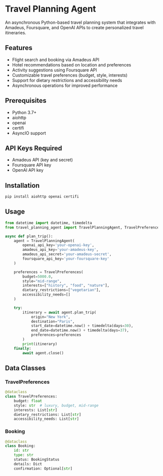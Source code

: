 # Travel Planning Agent

An asynchronous Python-based travel planning system that integrates with Amadeus, Foursquare, and OpenAI APIs to create personalized travel itineraries.

## Features

- Flight search and booking via Amadeus API
- Hotel recommendations based on location and preferences
- Activity suggestions using Foursquare API
- Customizable travel preferences (budget, style, interests)
- Support for dietary restrictions and accessibility needs
- Asynchronous operations for improved performance

## Prerequisites

- Python 3.7+
- aiohttp
- openai
- certifi
- AsyncIO support

## API Keys Required

- Amadeus API (key and secret)
- Foursquare API key
- OpenAI API key

## Installation

```bash
pip install aiohttp openai certifi
```

## Usage

```python
from datetime import datetime, timedelta
from travel_planning_agent import TravelPlanningAgent, TravelPreferences

async def plan_trip():
    agent = TravelPlanningAgent(
        openai_api_key='your-openai-key',
        amadeus_api_key='your-amadeus-key',
        amadeus_api_secret='your-amadeus-secret',
        foursquare_api_key='your-foursquare-key'
    )

    preferences = TravelPreferences(
        budget=5000.0,
        style="mid-range",
        interests=["history", "food", "nature"],
        dietary_restrictions=["vegetarian"],
        accessibility_needs=[]
    )

    try:
        itinerary = await agent.plan_trip(
            origin="New York",
            destination="Paris",
            start_date=datetime.now() + timedelta(days=30),
            end_date=datetime.now() + timedelta(days=37),
            preferences=preferences
        )
        print(itinerary)
    finally:
        await agent.close()
```


## Data Classes

### TravelPreferences
```python
@dataclass
class TravelPreferences:
    budget: float
    style: str  # luxury, budget, mid-range
    interests: List[str]
    dietary_restrictions: List[str]
    accessibility_needs: List[str]
```

### Booking
```python
@dataclass
class Booking:
    id: str
    type: str
    status: BookingStatus
    details: Dict
    confirmation: Optional[str]
```

